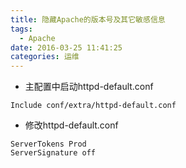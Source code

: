 ```yaml
---
title: 隐藏Apache的版本号及其它敏感信息
tags:
  - Apache
date: 2016-03-25 11:41:25
categories: 运维
---
```


- 主配置中启动httpd-default.conf
```
Include conf/extra/httpd-default.conf
```

- 修改httpd-default.conf
```
ServerTokens Prod
ServerSignature off
```
